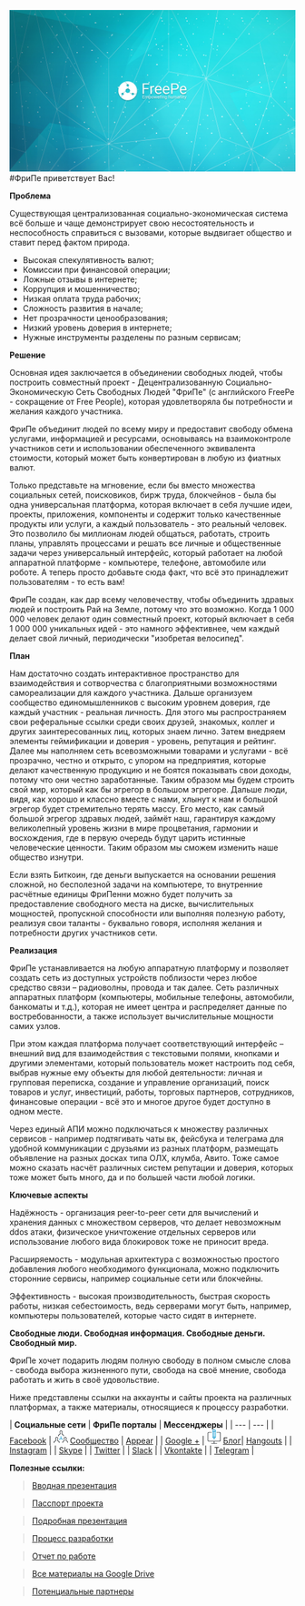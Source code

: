 ![](../images/Banner_2.jpg)
#ФриПе приветствует Вас! 

**Проблема**

Существующая централизованная социально-экономическая система всё больше и чаще демонстрирует свою несостоятельность и неспособность справиться с вызовами, которые выдвигает общество и ставит перед фактом природа. 

-	Высокая спекулятивность валют;
-	Комиссии при финансовой операции;
-	Ложные отзывы в интернете;
-	Коррупция и мошенничество;
-	Низкая оплата труда рабочих;
-	Сложность развития в начале;
-	Нет прозрачности ценообразования;
-	Низкий уровень доверия в интернете;
-	Нужные инструменты разделены по разным сервисам;

**Решение**

Основная идея заключается в объединении свободных людей, чтобы построить совместный проект - Децентрализованную Социально-Экономическую Сеть Свободных Людей "ФриПе" (с английского FreePe - сокращение от Free People), которая удовлетворяла бы потребности и желания каждого участника.

ФриПе объединит людей по всему миру и предоставит свободу обмена услугами, информацией и ресурсами, основываясь на взаимоконтроле участников сети и использовании обеспеченного эквивалента стоимости, который может быть конвертирован в любую из фиатных валют. 

Только представьте на мгновение, если бы вместо множества социальных сетей, поисковиков, бирж труда, блокчейнов - была бы одна универсальная платформа, которая включает в себя лучшие идеи, проекты, приложения, компоненты и содержит только качественные продукты или услуги, а каждый пользователь - это реальный человек. Это позволило бы миллионам людей общаться, работать, строить планы, управлять процессами и решать все личные и общественные задачи через универсальный интерфейс, который работает на любой аппаратной платформе - компьютере, телефоне, автомобиле или роботе. А теперь просто добавьте сюда факт, что всё это принадлежит пользователям - то есть вам!

ФриПе создан, как дар всему человечеству, чтобы объединить здравых людей и построить Рай на Земле, потому что это возможно. Когда 1 000 000 человек делают один совместный проект, который включает в себя 1 000 000 уникальных идей - это намного эффективнее, чем каждый делает свой личный, периодически "изобретая велосипед".

**План**

Нам достаточно создать интерактивное пространство для взаимодействия и сотворчества с благоприятными возможностями самореализации для каждого участника. Дальше организуем сообщество единомышленников с высоким уровнем доверия, где каждый участник - реальная личность. Для этого мы распространяем свои реферальные ссылки среди своих друзей, знакомых, коллег и других заинтересованных лиц, которых знаем лично. Затем внедряем элементы геймификации и доверия - уровень, репутация и рейтинг. Далее мы наполняем сеть всевозможными товарами и услугами - всё прозрачно, честно и открыто, с упором на предприятия, которые делают качественную продукцию и не боятся показывать свои доходы, потому что они честно заработанные. Таким образом мы будем строить свой мир, который как бы эгрегор в большом эгрегоре. Дальше люди, видя, как хорошо и классно вместе с нами, хлынут к нам и большой эгрегор будет стремительно терять массу. Его место, как самый большой эгрегор здравых людей, займёт наш, гарантируя каждому великолепный уровень жизни в мире процветания, гармонии и восхождения, где в первую очередь будут царить истинные человеческие ценности. Таким образом мы сможем изменить наше общество изнутри.

Если взять Биткоин, где деньги выпускается на основании решения сложной, но бесполезной задачи на компьютере, то внутренние расчётные единицы ФриПенни можно будет получить за предоставление свободного места на диске, вычислительных мощностей, пропускной способности или выполняя полезную работу, реализуя свои таланты - буквально говоря, исполняя желания и потребности других участников сети.

**Реализация**

ФриПе устанавливается на любую аппаратную платформу и позволяет создать сеть из доступных устройств поблизости через любое средство связи – радиоволны, провода и так далее. Сеть различных аппаратных платформ (компьютеры, мобильные телефоны, автомобили, банкоматы и т.д.), которая не имеет центра и распределяет данные по востребованности, а также использует вычислительные мощности самих узлов. 

При этом каждая платформа получает соответствующий интерфейс – внешний вид для взаимодействия с текстовыми полями, кнопками и другими элементами, который пользователь может настроить под себя, выбрав нужные ему объекты для любой деятельности: личная и групповая переписка, создание и управление организаций, поиск товаров и услуг, инвестиций, работы, торговых партнеров, сотрудников, финансовые операции - всё это и многое другое будет доступно в одном месте. 

Через единый АПИ можно подключаться к множеству различных сервисов - например подтягивать чаты вк, фейсбука и телеграма для удобной коммуникации с друзьями из разных платформ, размещать объявление на разных досках типа ОЛХ, клумба, Авито. Тоже самое можно сказать насчёт различных систем репутации и доверия, которых тоже может быть много, да и по большей части любой логики. 

**Ключевые аспекты**

Надёжность - организация peer-to-peer сети для вычислений и хранения данных с множеством серверов, что делает невозможным ddos атаки, физическое уничтожение отдельных серверов или использование любого вида блокировок тоже не приносит вреда.

Расширяемость - модульная архитектура с возможностью простого добавления любого необходимого функционала, можно подключить сторонние сервисы, например социальные сети или блокчейны.

Эффективность - высокая производительность, быстрая скорость работы, низкая себестоимость, ведь серверами могут быть, например, компьютеры пользователей, которые часто сидят в интернете.

**Свободные люди. 
Свободная информация. 
Свободные деньги.
Свободный мир.**

ФриПе хочет подарить людям полную свободу в полном смысле слова - свобода выбора жизненного пути, свобода на своё мнение, свобода работать и жить в своё удовольствие. 

Ниже представлены ссылки на аккаунты и сайты проекта на различных платформах, а также материалы, относящиеся к процессу разработки.


| **Социальные сети** | **ФриПе порталы** | **Мессенджеры** |
| --- | --- |
| [Facebook](https://www.facebook.com/FreePe-project-1705439936387017/)  | ![](../images/networking.png) [Сообщество](http://freepe.co/) | [Appear](https://appear.in/freepe) |
| [Google +](https://plus.google.com/106815883580854777966)  | ![](../images/computer.png) [Блог](http://freepe.online)| [Hangouts](https://hangouts.google.com/group/i8VCXO4OI49sQNo12) |
| [Instagram](https://www.instagram.com/freepe_org/) | | [Skype](https://join.skype.com/jQDP4cDrLKtf) |
| [Twitter](https://twitter.com/freepe_org) | | [Slack](https://freepe.slack.com/messages/@freepe/) |
| [Vkontakte]( https://vk.com/freepe_org) | | [Telegram](https://telegram.me/FreePe) |




**Полезные ссылки:**


> [Вводная презентация](https://goo.gl/bxv33W)

> [Пасспорт проекта](https://docs.google.com/document/d/1GnrxdCtFMjPPS1eUxlDGbqEqOFm0PIk5tMNXN7Pmj38/edit?usp=sharing)

> [Подробная презентация](https://prezi.com/dhz0yujgcdhv/freepe-freedom-4-people/)

> [Процесс разработки](https://pintask.me/board/vPsfuf2sawcaDyt6b) 

> [Отчет по работе](https://goo.gl/ArDg5z)
  
> [Все материалы на Google Drive](https://drive.google.com/open?id=0B9mbBuJnN6tcdS1VSFQ5dEhOdkU)

> [Потенциальные партнеры](https://docs.google.com/spreadsheets/d/1CEjAu35q0bsh9CmuZq7L7WeW8r54ApLZhDELFaAUGcE/edit?usp=drive_web)




